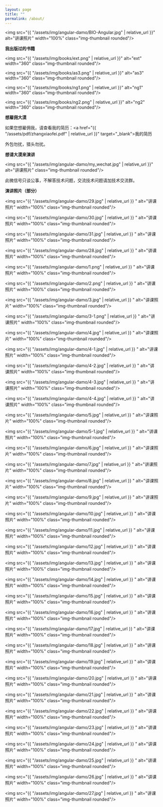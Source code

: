 ```yaml
---
layout: page
title: ""
permalink: /about/
---
```


<img src="{{ "/assets/img/angular-damo/BIO-Angular.jpg" | relative_url }}" alt="讲课照片" width="100%" class="img-thumbnail rounded"/>

**我出版过的书籍**

<img src="{{ "/assets/img/books/ext.png" | relative_url }}" alt="ext" width="360" class="img-thumbnail rounded"/>

<img src="{{ "/assets/img/books/as3.png" | relative_url }}" alt="as3" width="360" class="img-thumbnail rounded"/>

<img src="{{ "/assets/img/books/ng1.png" | relative_url }}" alt="ng1" width="360" class="img-thumbnail rounded"/>

<img src="{{ "/assets/img/books/ng2.png" | relative_url }}" alt="ng2" width="360" class="img-thumbnail rounded"/>

**想雇佣大漠**

如果您想雇佣我，请查看我的简历：<a href="{{ "/assets/pdf/zhangxiaofei.pdf" | relative_url }}" target="_blank">我的简历</a>

外包勿扰，猎头勿扰。

**想请大漠来演讲**

<img src="{{ "/assets/img/angular-damo/my_wechat.jpg" | relative_url }}" alt="讲课照片" class="img-thumbnail rounded"/>

此微信号只谈公事，不解答技术问题，交流技术问题请加技术交流群。

**演讲照片（部分）**

<img src="{{ "/assets/img/angular-damo/29.jpg" | relative_url }} " alt="讲课照片" width="100%" class="img-thumbnail rounded"/>

<img src="{{ "/assets/img/angular-damo/30.jpg" | relative_url }} " alt="讲课照片" width="100%" class="img-thumbnail rounded"/>

<img src="{{ "/assets/img/angular-damo/31.jpg" | relative_url }} " alt="讲课照片" width="100%" class="img-thumbnail rounded"/>

<img src="{{ "/assets/img/angular-damo/28.jpg" | relative_url }} " alt="讲课照片" width="100%" class="img-thumbnail rounded"/>

<img src="{{ "/assets/img/angular-damo/1.png" | relative_url }} " alt="讲课照片" width="100%" class="img-thumbnail rounded"/>

<img src="{{ "/assets/img/angular-damo/2.png" | relative_url }} " alt="讲课照片" width="100%" class="img-thumbnail rounded"/>

<img src="{{ "/assets/img/angular-damo/3.jpg" | relative_url }} " alt="讲课照片" width="100%" class="img-thumbnail rounded"/>

<img src="{{ "/assets/img/angular-damo/3-1.png" | relative_url }} " alt="讲课照片" width="100%" class="img-thumbnail rounded"/>

<img src="{{ "/assets/img/angular-damo/4.jpg" | relative_url }} " alt="讲课照片" width="100%" class="img-thumbnail rounded"/>

<img src="{{ "/assets/img/angular-damo/4-1.jpg" | relative_url }} " alt="讲课照片" width="100%" class="img-thumbnail rounded"/>

<img src="{{ "/assets/img/angular-damo/4-2.jpg" | relative_url }} " alt="讲课照片" width="100%" class="img-thumbnail rounded"/>

<img src="{{ "/assets/img/angular-damo/4-3.jpg" | relative_url }} " alt="讲课照片" width="100%" class="img-thumbnail rounded"/>

<img src="{{ "/assets/img/angular-damo/4-4.jpg" | relative_url }} " alt="讲课照片" width="100%" class="img-thumbnail rounded"/>

<img src="{{ "/assets/img/angular-damo/5.jpg" | relative_url }} " alt="讲课照片" width="100%" class="img-thumbnail rounded"/>

<img src="{{ "/assets/img/angular-damo/5-1.jpg" | relative_url }} " alt="讲课照片" width="100%" class="img-thumbnail rounded"/>

<img src="{{ "/assets/img/angular-damo/6.jpg" | relative_url }} " alt="讲课照片" width="100%" class="img-thumbnail rounded"/>

<img src="{{ "/assets/img/angular-damo/7.jpg" | relative_url }} " alt="讲课照片" width="100%" class="img-thumbnail rounded"/>

<img src="{{ "/assets/img/angular-damo/8.jpg" | relative_url }} " alt="讲课照片" width="100%" class="img-thumbnail rounded"/>

<img src="{{ "/assets/img/angular-damo/9.jpg" | relative_url }} " alt="讲课照片" width="100%" class="img-thumbnail rounded"/>

<img src="{{ "/assets/img/angular-damo/10.jpg" | relative_url }} " alt="讲课照片" width="100%" class="img-thumbnail rounded"/>

<img src="{{ "/assets/img/angular-damo/11.jpg" | relative_url }} " alt="讲课照片" width="100%" class="img-thumbnail rounded"/>

<img src="{{ "/assets/img/angular-damo/12.jpg" | relative_url }} " alt="讲课照片" width="100%" class="img-thumbnail rounded"/>

<img src="{{ "/assets/img/angular-damo/13.jpg" | relative_url }} " alt="讲课照片" width="100%" class="img-thumbnail rounded"/>

<img src="{{ "/assets/img/angular-damo/14.jpg" | relative_url }} " alt="讲课照片" width="100%" class="img-thumbnail rounded"/>

<img src="{{ "/assets/img/angular-damo/15.jpg" | relative_url }} " alt="讲课照片" width="100%" class="img-thumbnail rounded"/>

<img src="{{ "/assets/img/angular-damo/16.jpg" | relative_url }} " alt="讲课照片" width="100%" class="img-thumbnail rounded"/>

<img src="{{ "/assets/img/angular-damo/17.jpg" | relative_url }} " alt="讲课照片" width="100%" class="img-thumbnail rounded"/>

<img src="{{ "/assets/img/angular-damo/18.jpg" | relative_url }} " alt="讲课照片" width="100%" class="img-thumbnail rounded"/>

<img src="{{ "/assets/img/angular-damo/19.jpg" | relative_url }} " alt="讲课照片" width="100%" class="img-thumbnail rounded"/>

<img src="{{ "/assets/img/angular-damo/20.jpg" | relative_url }} " alt="讲课照片" width="100%" class="img-thumbnail rounded"/>

<img src="{{ "/assets/img/angular-damo/21.jpg" | relative_url }} " alt="讲课照片" width="100%" class="img-thumbnail rounded"/>

<img src="{{ "/assets/img/angular-damo/22.jpg" | relative_url }} " alt="讲课照片" width="100%" class="img-thumbnail rounded"/>

<img src="{{ "/assets/img/angular-damo/23.jpg" | relative_url }} " alt="讲课照片" width="100%" class="img-thumbnail rounded"/>

<img src="{{ "/assets/img/angular-damo/24.jpg" | relative_url }} " alt="讲课照片" width="100%" class="img-thumbnail rounded"/>

<img src="{{ "/assets/img/angular-damo/25.jpg" | relative_url }} " alt="讲课照片" width="100%" class="img-thumbnail rounded"/>

<img src="{{ "/assets/img/angular-damo/26.jpg" | relative_url }} " alt="讲课照片" width="100%" class="img-thumbnail rounded"/>

<img src="{{ "/assets/img/angular-damo/27.jpg" | relative_url }} " alt="讲课照片" width="100%" class="img-thumbnail rounded"/>
